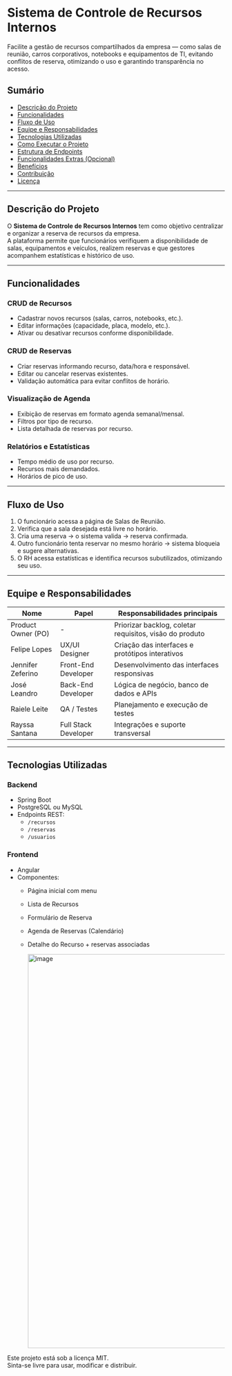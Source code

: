 # Sistema de Controle de Recursos Internos

Facilite a gestão de recursos compartilhados da empresa — como salas de reunião, carros corporativos, notebooks e equipamentos de TI, evitando conflitos de reserva, otimizando o uso e garantindo transparência no acesso.

## Sumário

- [Descrição do Projeto](#descrição-do-projeto)  
- [Funcionalidades](#funcionalidades)  
- [Fluxo de Uso](#fluxo-de-uso)  
- [Equipe e Responsabilidades](#equipe-e-responsabilidades)  
- [Tecnologias Utilizadas](#tecnologias-utilizadas)  
- [Como Executar o Projeto](#como-executar-o-projeto)  
- [Estrutura de Endpoints](#estrutura-de-endpoints)  
- [Funcionalidades Extras (Opcional)](#funcionalidades-extras-opcional)  
- [Benefícios](#benefícios)  
- [Contribuição](#contribuição)  
- [Licença](#licença)

---

## Descrição do Projeto

O **Sistema de Controle de Recursos Internos** tem como objetivo centralizar e organizar a reserva de recursos da empresa.  
A plataforma permite que funcionários verifiquem a disponibilidade de salas, equipamentos e veículos, realizem reservas e que gestores acompanhem estatísticas e histórico de uso.

---

## Funcionalidades

### CRUD de Recursos
- Cadastrar novos recursos (salas, carros, notebooks, etc.).
- Editar informações (capacidade, placa, modelo, etc.).
- Ativar ou desativar recursos conforme disponibilidade.

### CRUD de Reservas
- Criar reservas informando recurso, data/hora e responsável.
- Editar ou cancelar reservas existentes.
- Validação automática para evitar conflitos de horário.

### Visualização de Agenda
- Exibição de reservas em formato agenda semanal/mensal.
- Filtros por tipo de recurso.
- Lista detalhada de reservas por recurso.

### Relatórios e Estatísticas 
- Tempo médio de uso por recurso.
- Recursos mais demandados.
- Horários de pico de uso.

---

## Fluxo de Uso

1. O funcionário acessa a página de Salas de Reunião.  
2. Verifica que a sala desejada está livre no horário.  
3. Cria uma reserva → o sistema valida → reserva confirmada.  
4. Outro funcionário tenta reservar no mesmo horário → sistema bloqueia e sugere alternativas.  
5. O RH acessa estatísticas e identifica recursos subutilizados, otimizando seu uso.

---

## Equipe e Responsabilidades

| Nome                 | Papel                  | Responsabilidades principais                                    |
|-----------------------|-------------------------|------------------------------------------------------------------|
| Product Owner (PO)    | -                       | Priorizar backlog, coletar requisitos, visão do produto          |
| Felipe Lopes          | UX/UI Designer          | Criação das interfaces e protótipos interativos                  |
| Jennifer Zeferino     | Front-End Developer     | Desenvolvimento das interfaces responsivas                       |
| José Leandro          | Back-End Developer      | Lógica de negócio, banco de dados e APIs                          |
| Raiele Leite          | QA / Testes             | Planejamento e execução de testes                                |
| Rayssa Santana        | Full Stack Developer    | Integrações e suporte transversal                                |

---

## Tecnologias Utilizadas

### Backend
- Spring Boot
- PostgreSQL ou MySQL
- Endpoints REST:
  - `/recursos`
  - `/reservas`
  - `/usuarios`

### Frontend
- Angular
- Componentes:
  - Página inicial com menu
  - Lista de Recursos
  - Formulário de Reserva
  - Agenda de Reservas (Calendário)
  - Detalhe do Recurso + reservas associadas


    <img width="1908" height="910" alt="image" src="https://github.com/user-attachments/assets/2eb3708d-19f4-4bdf-9573-da2c45fb0c6c" />


Este projeto está sob a licença MIT.  
Sinta-se livre para usar, modificar e distribuir.
